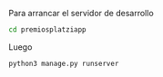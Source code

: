 Para arrancar el servidor de desarrollo 

```bash
cd premiosplatziapp
```

Luego

```bash
python3 manage.py runserver
```